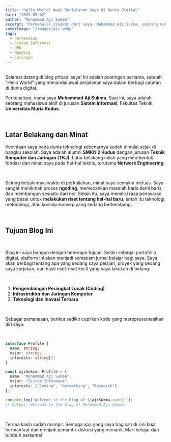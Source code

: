 ```yaml
---
title: "Hello World! Awal Perjalanan Saya di Dunia Digital"
date: "2025-09-02"
author: "Muhammad Aji Sukma"
excerpt: "Perkenalan singkat dari saya, Muhammad Aji Sukma, seorang mahasiswa Sistem Informasi dengan minat di dunia coding dan jaringan. Blog ini akan menjadi tempat saya berbagi catatan belajar dan riset."
coverImage: "/images/aji.webp"
tags:
  - Perkenalan
  - Sistem Informasi
  - UMK
  - Ngoding
  - Jaringan
---
```


<br>
Selamat datang di blog pribadi saya! Ini adalah postingan pertama, sebuah "Hello World" yang menandai awal perjalanan saya dalam berbagi catatan di dunia digital.

<br>

Perkenalkan, nama saya **Muhammad Aji Sukma**. Saat ini, saya adalah seorang mahasiswa aktif di jurusan **Sistem Informasi**, Fakultas Teknik, **Universitas Muria Kudus**.

<br>

## Latar Belakang dan Minat

Kecintaan saya pada dunia teknologi sebenarnya sudah dimulai sejak di bangku sekolah. Saya adalah alumni **SMKN 2 Kudus** dengan jurusan **Teknik Komputer dan Jaringan (TKJ)**. Latar belakang inilah yang membentuk fondasi dan minat saya pada hal-hal teknis, terutama **Network Engineering**.

<br>

Seiring berjalannya waktu di perkuliahan, minat saya semakin meluas. Saya sangat menikmati proses **ngoding**, memecahkan masalah baris demi baris, dan membangun sesuatu dari nol. Selain itu, saya memiliki rasa penasaran yang besar untuk **melakukan riset tentang hal-hal baru**, entah itu teknologi, metodologi, atau konsep-konsep yang sedang berkembang.

<br>

## Tujuan Blog Ini

<br>

Blog ini saya bangun dengan beberapa tujuan. Selain sebagai portofolio digital, platform ini akan menjadi semacam jurnal belajar bagi saya. Saya akan berbagi tentang apa yang sedang saya pelajari, proyek yang sedang saya kerjakan, dan hasil riset-riset kecil yang saya lakukan di bidang:

<br>

1.  **Pengembangan Perangkat Lunak (Coding)**
2.  **Infrastruktur dan Jaringan Komputer**
3.  **Teknologi dan Inovasi Terbaru**

<br>

Sebagai pemanasan, berikut sedikit cuplikan kode yang merepresentasikan diri saya:

<br>

```typescript
interface Profile {
  name: string;
  major: string;
  interests: string[];
}

const ajiSukma: Profile = {
  name: "Muhammad Aji Sukma",
  major: "Sistem Informasi",
  interests: ["Coding", "Networking", "Research"],
};

console.log(`Welcome to the blog of ${ajiSukma.name}!`);
// Output: Welcome to the blog of Muhammad Aji Sukma!
```

<br>

Terima kasih sudah mampir. Semoga apa yang saya bagikan di sini bisa bermanfaat dan menjadi pemantik diskusi yang menarik. Mari belajar dan tumbuh bersama!

